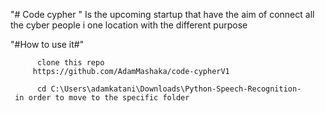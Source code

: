 "# Code cypher " 
 Is the upcoming startup that have the aim of connect all the cyber people i one location with the different purpose



 "#How to use it#"
 ```How to use it
       clone this repo
      https://github.com/AdamMashaka/code-cypherV1
```


``` "##RUN your to your vs terminal##"
      cd C:\Users\adamkatani\Downloads\Python-Speech-Recognition-
 in order to move to the specific folder
```


###
